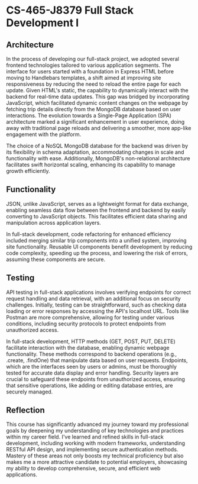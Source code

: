 # CS-465-J8379 Full Stack Development I

## Architecture

In the process of developing our full-stack project, we adopted several frontend technologies tailored to various application segments. The interface for users started with a foundation in Express HTML before moving to Handlebars templates, a shift aimed at improving site responsiveness by reducing the need to reload the entire page for each update. Given HTML's static, the capability to dynamically interact with the backend for real-time data updates. This gap was bridged by incorporating JavaScript, which facilitated dynamic content changes on the webpage by fetching trip details directly from the MongoDB database based on user interactions. The evolution towards a Single-Page Application (SPA) architecture marked a significant enhancement in user experience, doing away with traditional page reloads and delivering a smoother, more app-like engagement with the platform.

The choice of a NoSQL MongoDB database for the backend was driven by its flexibility in schema adaptation, accommodating changes in scale and functionality with ease. Additionally, MongoDB's non-relational architecture facilitates swift horizontal scaling, enhancing its capability to manage growth efficiently.


## Functionality

JSON, unlike JavaScript, serves as a lightweight format for data exchange, enabling seamless data flow between the frontend and backend by easily converting to JavaScript objects. This facilitates efficient data sharing and manipulation across application layers. 

In full-stack development, code refactoring for enhanced efficiency included merging similar trip components into a unified system, improving site functionality. Reusable UI components benefit development by reducing code complexity, speeding up the process, and lowering the risk of errors, assuming these components are secure.

## Testing

API testing in full-stack applications involves verifying endpoints for correct request handling and data retrieval, with an additional focus on security challenges. Initially, testing can be straightforward, such as checking data loading or error responses by accessing the API's localhost URL. Tools like Postman are more comprehensive, allowing for testing under various conditions, including security protocols to protect endpoints from unauthorized access. 

In full-stack development, HTTP methods (GET, POST, PUT, DELETE) facilitate interaction with the database, enabling dynamic webpage functionality. These methods correspond to backend operations (e.g., .create, .findOne) that manipulate data based on user requests. Endpoints, which are the interfaces seen by users or admins, must be thoroughly tested for accurate data display and error handling. Security layers are crucial to safeguard these endpoints from unauthorized access, ensuring that sensitive operations, like adding or editing database entries, are securely managed.

## Reflection

This course has significantly advanced my journey toward my professional goals by deepening my understanding of key technologies and practices within my career field. I've learned and refined skills in full-stack development, including working with modern frameworks, understanding RESTful API design, and implementing secure authentication methods. Mastery of these areas not only boosts my technical proficiency but also makes me a more attractive candidate to potential employers, showcasing my ability to develop comprehensive, secure, and efficient web applications.





